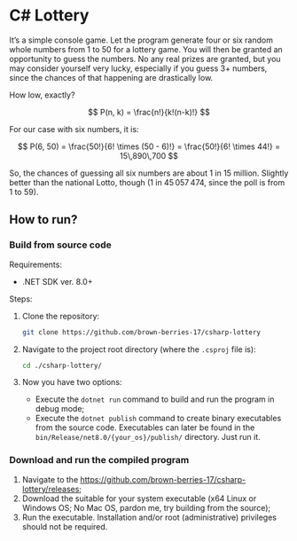 # C\# Lottery

It’s a simple console game. Let the program generate four or six random whole numbers from 1 to 50 for a lottery game. You will then be granted an opportunity to guess the numbers. No any real prizes are granted, but you may consider yourself very lucky, especially if you guess 3+ numbers, since the chances of that happening are drastically low.

How low, exactly?

$$
    P(n, k) = \frac{n!}{k!(n-k)!}
$$

For our case with six numbers, it is:

$$
P(6, 50) = \frac{50!}{6! \times (50 - 6)!} = \frac{50!}{6! \times 44!} = 15\,890\,700
$$

So, the chances of guessing all six numbers are about 1 in 15 million. Slightly better than the national Lotto, though (1 in 45 057 474, since the poll is from 1 to 59).

## How to run?

### Build from source code

Requirements:

- .NET SDK ver. 8.0+

Steps:

1. Clone the repository:

   ```sh
   git clone https://github.com/brown-berries-17/csharp-lottery
   ```

2. Navigate to the project root directory (where the `.csproj` file is):

    ```sh
    cd ./csharp-lottery/
    ```

3. Now you have two options:

    - Execute the `dotnet run` command to build and run the program in debug mode;
    - Execute the `dotnet publish` command to create binary executables from the source code. Executables can later be found in the `bin/Release/net8.0/{your_os}/publish/` directory. Just run it.

### Download and run the compiled program

1. Navigate to the <https://github.com/brown-berries-17/csharp-lottery/releases>;
2. Download the suitable for your system executable (x64 Linux or Windows OS; No Mac OS, pardon me, try building from the source);
3. Run the executable. Installation and/or root (administrative) privileges should not be required.
